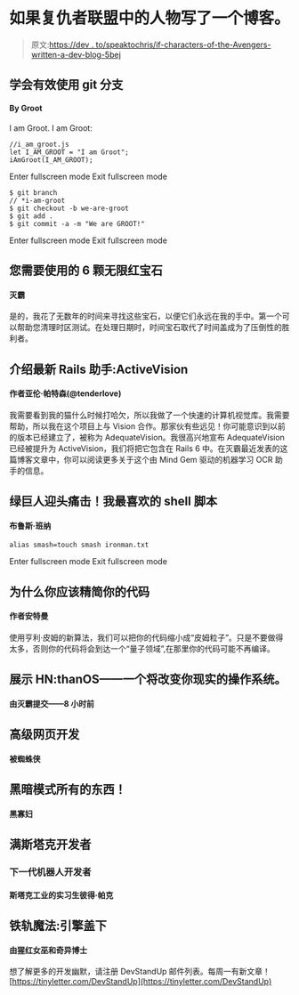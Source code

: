 # 如果复仇者联盟中的人物写了一个博客。

> 原文:[https://dev . to/speaktochris/if-characters-of-the-Avengers-written-a-dev-blog-5bej](https://dev.to/speaktochris/if-characters-of-the-avengers-wrote-a-dev-blog-5bej)

## 学会有效使用 git 分支

#### By Groot

I am Groot. I am Groot:

```
//i_am_groot.js
let I_AM_GROOT = "I am Groot";
iAmGroot(I_AM_GROOT); 
```

Enter fullscreen mode Exit fullscreen mode

```
$ git branch
// *i-am-groot
$ git checkout -b we-are-groot
$ git add .
$ git commit -a -m "We are GROOT!" 
```

Enter fullscreen mode Exit fullscreen mode

## 您需要使用的 6 颗无限红宝石

#### 灭霸

是的，我花了无数年的时间来寻找这些宝石，以便它们永远在我的手中。第一个可以帮助您清理时区测试。在处理日期时，时间宝石取代了时间盖成为了压倒性的胜利者。

## 介绍最新 Rails 助手:ActiveVision

#### 作者亚伦·帕特森(@tenderlove)

我需要看到我的猫什么时候打哈欠，所以我做了一个快速的计算机视觉库。我需要帮助，所以我在这个项目上与 Vision 合作。那家伙有些远见！你可能意识到以前的版本已经建立了，被称为 AdequateVision。我很高兴地宣布 AdequateVision 已经被提升为 ActiveVision，我们将把它包含在 Rails 6 中。在灭霸最近发表的这篇博客文章中，你可以阅读更多关于这个由 Mind Gem 驱动的机器学习 OCR 助手的信息。

## 绿巨人迎头痛击！我最喜欢的 shell 脚本

#### 布鲁斯·班纳

```
alias smash=touch smash ironman.txt 
```

Enter fullscreen mode Exit fullscreen mode

## 为什么你应该精简你的代码

#### 作者安特曼

使用亨利·皮姆的新算法，我们可以把你的代码缩小成“皮姆粒子”。只是不要做得太多，否则你的代码将会到达一个“量子领域”,在那里你的代码可能不再编译。

## 展示 HN:thanOS——一个将改变你现实的操作系统。

#### 由灭霸提交——8 小时前

## 高级网页开发

#### 被蜘蛛侠

## 黑暗模式所有的东西！

#### 黑寡妇

## 满斯塔克开发者

### 下一代机器人开发者

#### 斯塔克工业的实习生彼得·帕克

## 铁轨魔法:引擎盖下

#### 由猩红女巫和奇异博士

想了解更多的开发幽默，请注册 DevStandUp 邮件列表。每周一有新文章！
[https://tinyletter.com/DevStandUp](https://tinyletter.com/DevStandUp)